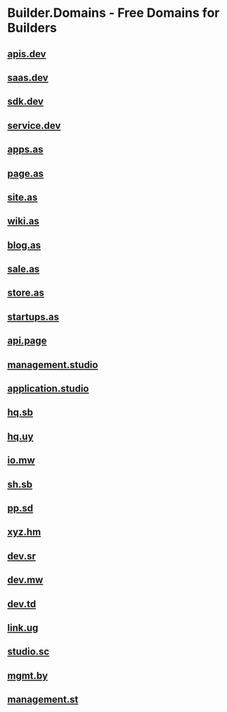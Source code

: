 # Builder.Domains - Free Domains for Builders


## [apis.dev](https://apis.dev)
## [saas.dev](https://saas.dev)
## [sdk.dev](https://sdk.dev)
## [service.dev](https://service.dev)

## [apps.as](https://apps.as)
## [page.as](https://page.as)
## [site.as](https://site.as)
## [wiki.as](https://wiki.as)
## [blog.as](https://blog.as)
## [sale.as](https://sale.as)
## [store.as](https://store.as)
## [startups.as](https://startups.as)

## [api.page](https://api.page)
## [management.studio](https://management.studio)
## [application.studio](https://application.studio)

## [hq.sb](https://hq.sb)
## [hq.uy](https://hq.uy)
## [io.mw](https://io.mw)
## [sh.sb](https://sh.sb)
## [pp.sd](https://pp.sd)

## [xyz.hm](https://xyz.hm)
## [dev.sr](https://dev.sr)
## [dev.mw](https://dev.mw)
## [dev.td](https://dev.td)
## [link.ug](https://link.ug)
## [studio.sc](https://studio.sc)
## [mgmt.by](https://mgmt.by)
## [management.st](https://management.st)



